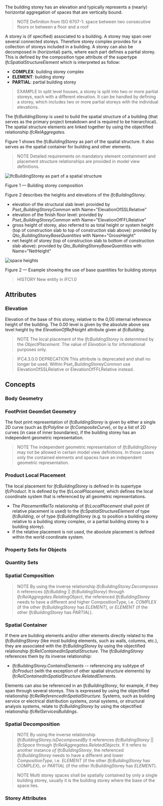 The building storey has an elevation and typically represents a (nearly) horizontal aggregation of spaces that are vertically bound.

<!-- end of short definition -->


> NOTE Definition from ISO 6707-1:
> space between two consecutive floors or between a floor and a roof

A storey is (if specified) associated to a building. A storey may span over several connected storeys. Therefore storey complex provides for a collection of storeys included in a building. A storey can also be decomposed in (horizontal) parts, where each part defines a partial storey. This is defined by the composition type attribute of the supertype _IfcSpatialStructureElement_ which is interpreted as follow:

* **COMPLEX**: building storey complex
* **ELEMENT**: building storey
* **PARTIAL**: partial building storey

> EXAMPLE In split level houses, a storey is split into two or more partial storeys, each with a different elevation. It can be handled by defining a storey, which includes two or more partial storeys with the individual elevations.

The _IfcBuildingStorey_ is used to build the spatial structure of a building (that serves as the primary project breakdown and is required to be hierarchical). The spatial structure elements are linked together by using the objectified relationship _IfcRelAggregates_.

Figure 1 shows the _IfcBuildingStorey_ as part of the spatial structure. It also serves as the spatial container for building and other elements.

> NOTE Detailed requirements on mandatory element containment and placement structure relationships are provided in model view definitions.

![IfcBuildingStorey as part of a spatial structure](../../../../figures/ifcbuildingstorey-spatialstructure.png "Figure 1 — Building storey composition")

Figure 1 — Building storey composition

Figure 2 describes the heights and elevations of the _IfcBuildingStorey_.

* elevation of the structural slab level: provided by _Pset_BuildingStoreyCommon_ with Name="ElevationOfSSLRelative"
* elevation of the finish floor level: provided by _Pset_BuildingStoreyCommon_ with Name="ElevationOfFFLRelative"
* gross height of storey, also referred to as total height or system height (top of construction slab to top of construction slab above): provided by _Qto_BuildingStoreyBaseQuantities_ with Name="GrossHeight"
* net height of storey (top of construction slab to bottom of construction slab above): provided by _Qto_BuildingStoreyBaseQuantities_ with Name="NetHeight"

![space heights](../../../../figures/ifcbuildingstorey_heights.png "Figure 2 — Building storey elevations")

Figure 2 — Example showing the use of base quantities for building storeys

> HISTORY New entity in IFC1.0

## Attributes

### Elevation
Elevation of the base of this storey, relative to the 0,00 internal reference height of the building. The 0.00 level is given by the absolute above sea level height by the _ElevationOfRefHeight_ attribute given at _IfcBuilding_.

> NOTE The local placement of the _IfcBuildingStorey_ is determined by the _ObjectPlacement_. The value of _Elevation_ is for informational purposes only.

> IFC4.3.0.0 DEPRECATION This attribute is deprecated and shall no longer be used. Within Pset_BuildingStoreyCommon use ElevationOfSSLRelative or ElevationOfFFLRelative instead.

## Concepts

### Body Geometry

### FootPrint GeomSet Geometry

The foot print representation of _IfcBuildingStorey_ is given by either a single 2D curve (such as _IfcPolyline_ or _IfcCompositeCurve_), or by a list of 2D curves (in case of inner boundaries), if the building storey has an independent geometric representation.

> NOTE The independent geometric representation of _IfcBuildingStorey_ may not be allowed in certain model view definitions. In those cases only the contained elements and spaces have an independent geometric representation.

### Product Local Placement

The local placement for _IfcBuildingStorey_ is defined in its supertype _IfcProduct_. It is defined by the _IfcLocalPlacement_, which defines the local coordinate system that is referenced by all geometric representations.

* The _PlacementRelTo_ relationship of _IfcLocalPlacement_ shall point (if relative placement is used) to the _IfcSpatialStructureElement_ of type _IfcBuilding_, or of type _IfcBuildingStorey_ (e.g. to position a building storey relative to a building storey complex, or a partial building storey to a building storey).
* If the relative placement is not used, the absolute placement is defined within the world coordinate system.

### Property Sets for Objects



### Quantity Sets



### Spatial Composition

> NOTE By using the inverse relationship _IfcBuildingStorey.Decomposes_ it references (_IfcBuilding_ || _IfcBuildingStorey_) through _IfcRelAggregates.RelatingObject_, the referenced _IfcBuildingStorey_ needs to have a different and higher CompositionType, i.e. _COMPLEX_ (if the other _IfcBuildingStorey_ has _ELEMENT_), or _ELEMENT_ (if the other _IfcBuildingStorey_ has _PARTIAL_).

### Spatial Container

If there are building elements and/or other elements directly related to the _IfcBuildingStorey_ (like most building elements, such as walls, columns, etc.), they are associated with the _IfcBuildingStorey_ by using the objectified relationship _IfcRelContainedInSpatialStructure_. The _IfcBuildingStorey_ references them by its inverse relationship:

* _IfcBuildingStorey.ContainsElements_ -- referencing any subtype of _IfcProduct_ (with the exception of other spatial structure elements) by _IfcRelContainedInSpatialStructure.RelatedElements_.

Elements can also be referenced in an _IfcBuildingStorey_, for example, if they span through several storeys. This is expressed by using the objectified relationship _IfcRelReferencedInSpatialStructure_. Systems, such as building service or electrical distribution systems, zonal systems, or structural analysis systems, relate to _IfcBuildingStorey_ by using the objectified relationship _IfcRelServicesBuildings_.

### Spatial Decomposition

> NOTE By using the inverse relationship _IfcBuildingStorey.IsDecomposedBy_ it references _IfcBuildingStorey_ || _IfcSpace_ through _IfcRelAggregates.RelatedObjects_. If it refers to another instance _of IfcBuildingStorey_, the referenced _IfcBuildingStorey_ needs to have a different and lower _CompositionType_, i.e. _ELEMENT_ (if the other _IfcBuildingStorey_ has _COMPLEX_), or _PARTIAL_ (if the other IfcBuildingStorey has _ELEMENT_).

> NOTE Multi storey spaces shall be spatially contained by only a single building storey, usually it is the building storey where the base of the space lies.

### Storey Attributes

